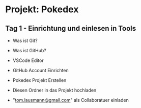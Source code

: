 # Projekt: Pokedex

## Tag 1 - Einrichtung und einlesen in Tools

- Was ist Git?
- Was ist GitHub?
- VSCode Editor

- GitHub Account Einrichten
- Pokedex Projekt Erstellen
- Diesen Ordner in das Projekt hochladen
- "tom.lausmann@gmail.com" als Collaboratuer einladen
